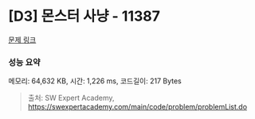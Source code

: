 # [D3] 몬스터 사냥 - 11387 

[문제 링크](https://swexpertacademy.com/main/code/problem/problemDetail.do?contestProbId=AXb6LR76vCcDFARR) 

### 성능 요약

메모리: 64,632 KB, 시간: 1,226 ms, 코드길이: 217 Bytes



> 출처: SW Expert Academy, https://swexpertacademy.com/main/code/problem/problemList.do